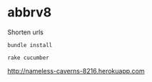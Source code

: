 abbrv8
======

Shorten urls  

`bundle install`
  
`rake cucumber`  

http://nameless-caverns-8216.herokuapp.com
